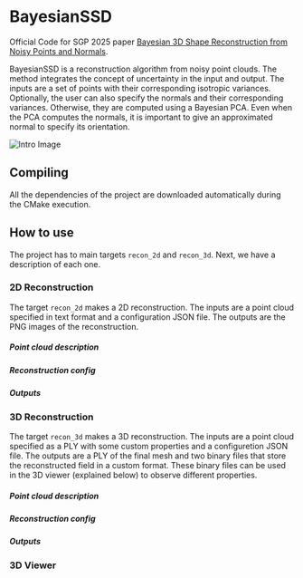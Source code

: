 # BayesianSSD
Official Code for SGP 2025 paper [Bayesian 3D Shape Reconstruction from Noisy Points and Normals](https://doi.org/10.1111/cgf.70201).

BayesianSSD is a reconstruction algorithm from noisy point clouds. The method integrates the concept of uncertainty in the input and output. The inputs are a set of points with their corresponding isotropic variances. Optionally, the user can also specify the normals and their corresponding variances. Otherwise, they are computed using a Bayesian PCA. Even when the PCA computes the normals, it is important to give an approximated normal to specify its orientation.

![Intro Image](image.png)

## Compiling

All the dependencies of the project are downloaded automatically during the CMake execution.

## How to use

The project has to main targets `recon_2d` and `recon_3d`. Next, we have a description of each one.

### 2D Reconstruction

The target `recon_2d` makes a 2D reconstruction. The inputs are a point cloud specified in text format and a configuration JSON file. The outputs are the PNG images of the reconstruction.

##### Point cloud description


##### Reconstruction config


##### Outputs

### 3D Reconstruction

The target `recon_3d` makes a 3D reconstruction. The inputs are a point cloud specified as a PLY with some custom properties and a configuretion JSON file. The outputs are a PLY of the final mesh and two binary files that store the reconstructed field in a custom format. These binary files can be used in the 3D viewer (explained below) to observe different properties.

##### Point cloud description

##### Reconstruction config

##### Outputs

### 3D Viewer






